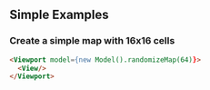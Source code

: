 ## Simple Examples

### Create a simple map with 16x16 cells
```html
<Viewport model={new Model().randomizeMap(64)}>
  <View/>
</Viewport>
```
